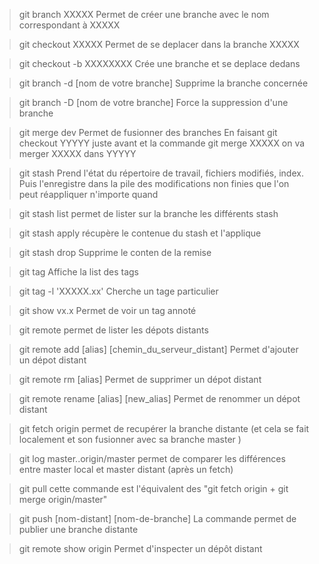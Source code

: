 >git branch XXXXX
Permet de créer une branche avec le nom correspondant à XXXXX


>git checkout XXXXX
Permet de se deplacer dans la branche XXXXX


>git checkout -b XXXXXXXX
Crée une branche et se deplace dedans 


>git branch -d [nom de votre branche]
Supprime la branche concernée 


>git branch -D [nom de votre branche]
Force la suppression d'une branche 


>git merge dev
Permet de fusionner des branches
En faisant git checkout YYYYY juste avant et la commande git merge XXXXX on va merger XXXXX dans YYYYY



>git stash 
Prend l'état du répertoire de travail, fichiers modifiés, index. Puis l'enregistre dans la pile des modifications non finies que l'on peut réappliquer n'importe quand


>git stash list
permet de lister sur la branche les différents stash


>git stash apply
récupère le contenue du stash et l'applique 


>git stash drop 
Supprime le conten de la remise


>git tag
Affiche la list des tags

>git tag -l 'XXXXX.xx'
Cherche un tage particulier


>git show vx.x
Permet de voir un tag annoté


>git remote
permet de lister les dépots distants 


>git remote add [alias] [chemin_du_serveur_distant]
Permet d'ajouter un dépot distant 


>git remote rm [alias]
Permet de supprimer un dépot distant 


>git remote rename [alias] [new_alias]
Permet de renommer un dépot distant 


>git fetch origin
permet de recupérer la branche distante (et cela se fait localement et son fusionner avec sa branche master )


>git log master..origin/master
permet de comparer les différences entre master local et master distant (après un fetch)


>git pull 
cette commande est l'équivalent des "git fetch origin + git merge origin/master" 


>git push [nom-distant] [nom-de-branche]
La commande permet de publier une branche distante


>git remote show origin 
Permet d'inspecter un dépôt distant 
